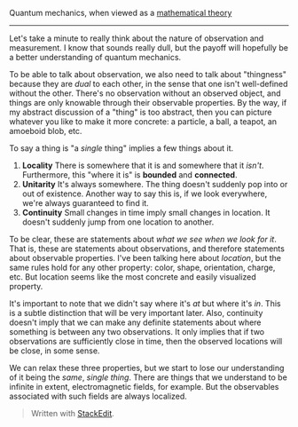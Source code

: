 Quantum mechanics, when viewed as a [mathematical theory](https://en.wikipedia.org/wiki/Mathematical_theory)

---

Let's take a minute to really think about the nature of observation and measurement. I know that sounds really dull, but the payoff will hopefully be a better understanding of quantum mechanics.

To be able to talk about observation, we also need to talk about "thingness" because they are *dual* to each other, in the sense that one isn't well-defined without the other. There's no observation without an observed object, and things are only knowable through their observable properties. By the way, if my abstract discussion of a "thing" is too abstract, then you can picture whatever you like to make it more concrete: a particle, a ball, a teapot, an amoeboid blob, etc.

To say a thing is "a *single* thing" implies a few things about it. 
1. **Locality**
There is somewhere that it is and somewhere that it *isn't*. Furthermore, this "where it is" is **bounded** and **connected**.
2. **Unitarity**
It's always somewhere. The thing doesn't suddenly pop into or out of existence. Another way to say this is, if we look everywhere, we're always guaranteed to find it.
3. **Continuity**
Small changes in time imply small changes in location. It doesn't suddenly jump from one location to another.

To be clear, these are statements about *what we see when we look for it*. That is, these are statements about observations, and therefore statements about observable properties. I've been talking here about *location*, but the same rules hold for any other property: color, shape, orientation, charge, etc. But location seems like the most concrete and easily visualized property.

It's important to note that we didn't say where it's *at* but where it's *in*. This is a subtle distinction that will be very important later. Also, continuity doesn't imply that we can make any definite statements about where something is between any two observations. It only implies that if two observations are sufficiently close in time, then the observed locations will be close, in some sense.

We can relax these three properties, but we start to lose our understanding of it being the *same*, *single* *thing*. There are things that we understand to be infinite in extent, electromagnetic fields, for example. But the observables associated with such fields are always localized.



> Written with [StackEdit](https://stackedit.io/).
<!--stackedit_data:
eyJoaXN0b3J5IjpbMTI2NTc4NzE4MywxNTUzNjU0MjksMTAyMD
AxMjU4MiwtOTI3NDczNTE3LC0xMzUwODc5MzAzLC01NjU0ODU2
NDgsLTE5NTk2MDE3MDMsLTEwMDUyOTk1MjYsNTYxOTc1MzkwLC
0xNDE3OTEyNzI4LC0xOTc0MTgyMDYwLC01NjYyNzcxNDYsLTE5
NDQxOTY4NzRdfQ==
-->
